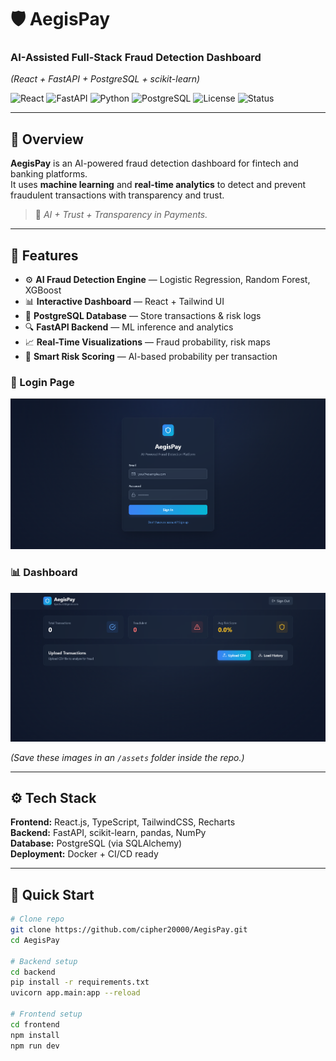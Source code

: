 
# 🛡️ AegisPay  
### AI-Assisted Full-Stack Fraud Detection Dashboard  
*(React + FastAPI + PostgreSQL + scikit-learn)*  

![React](https://img.shields.io/badge/React-18-blue?logo=react)
![FastAPI](https://img.shields.io/badge/FastAPI-Backend-success?logo=fastapi)
![Python](https://img.shields.io/badge/Python-ML-blue?logo=python)
![PostgreSQL](https://img.shields.io/badge/Database-PostgreSQL-lightblue?logo=postgresql)
![License](https://img.shields.io/badge/License-MIT-green)
![Status](https://img.shields.io/badge/Status-Active-brightgreen)

</div>

---

## 🧠 Overview
**AegisPay** is an AI-powered fraud detection dashboard for fintech and banking platforms.  
It uses **machine learning** and **real-time analytics** to detect and prevent fraudulent transactions with transparency and trust.

> 💬 *AI + Trust + Transparency in Payments.*

---

## 🚀 Features
- ⚙️ **AI Fraud Detection Engine** — Logistic Regression, Random Forest, XGBoost  
- 📊 **Interactive Dashboard** — React + Tailwind UI  
- 💾 **PostgreSQL Database** — Store transactions & risk logs  
- 🔍 **FastAPI Backend** — ML inference and analytics  
- 📈 **Real-Time Visualizations** — Fraud probability, risk maps  
- 🔐 **Smart Risk Scoring** — AI-based probability per transaction  


### 🔐 Login Page
![Login](https://github.com/cipher20000/AegisPay/blob/2d1f85b7547114ae0dee4df9801b008cdb826764/login.png?raw=true)

### 📊 Dashboard
![Dashboard](https://github.com/cipher20000/AegisPay/blob/2d1f85b7547114ae0dee4df9801b008cdb826764/dashboard.png?raw=true)


*(Save these images in an `/assets` folder inside the repo.)*

---

## ⚙️ Tech Stack
**Frontend:** React.js, TypeScript, TailwindCSS, Recharts  
**Backend:** FastAPI, scikit-learn, pandas, NumPy  
**Database:** PostgreSQL (via SQLAlchemy)  
**Deployment:** Docker + CI/CD ready  

---

## 🧩 Quick Start

```bash
# Clone repo
git clone https://github.com/cipher20000/AegisPay.git
cd AegisPay

# Backend setup
cd backend
pip install -r requirements.txt
uvicorn app.main:app --reload

# Frontend setup
cd frontend
npm install
npm run dev
